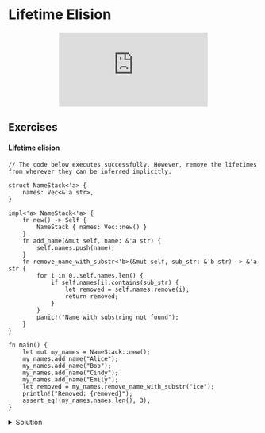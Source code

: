 # Lifetime Elision

<div style="display: flex; justify-content: center;">
    <iframe class="youtube-video" src="https://www.youtube.com/embed/juIINGuZyBc?si=bcFgFaK0egQUHRg7&amp;start=808" title="YouTube video player" frameborder="0" allow="accelerometer; autoplay; clipboard-write; encrypted-media; gyroscope; picture-in-picture; web-share" allowfullscreen></iframe>
</div>

## Exercises

#### Lifetime elision

```rust,editable,compile_fail
// The code below executes successfully. However, remove the lifetimes from wherever they can be inferred implicitly.

struct NameStack<'a> {
    names: Vec<&'a str>,
}

impl<'a> NameStack<'a> {
    fn new() -> Self {
        NameStack { names: Vec::new() }
    }
    fn add_name(&mut self, name: &'a str) {
        self.names.push(name);
    }
    fn remove_name_with_substr<'b>(&mut self, sub_str: &'b str) -> &'a str {
        for i in 0..self.names.len() {
            if self.names[i].contains(sub_str) {
                let removed = self.names.remove(i);
                return removed;
            }
        }
        panic!("Name with substring not found");
    }
}

fn main() {
    let mut my_names = NameStack::new();
    my_names.add_name("Alice");
    my_names.add_name("Bob");
    my_names.add_name("Cindy");
    my_names.add_name("Emily");
    let removed = my_names.remove_name_with_substr("ice");
    println!("Removed: {removed}");
    assert_eq!(my_names.names.len(), 3);
}

```

<details>
  <summary>Solution</summary>
  
  ```rust
struct NameStack<'a> {
    names: Vec<&'a str>,
}

impl<'a> NameStack<'a> {
    fn new() -> Self {
        NameStack { names: Vec::new() }
    }
    fn add_name(&mut self, name: &'a str) {
        self.names.push(name);
    }
    fn remove_name_with_substr(&mut self, sub_str: &str) -> &str {
        for i in 0..self.names.len() {
            if self.names[i].contains(sub_str) {
                let removed = self.names.remove(i);
                return removed;
            }
        }
        panic!("Name with substring not found");
    }
}

fn main() {
    let mut my_names = NameStack::new();
    my_names.add_name("Alice");
    my_names.add_name("Bob");
    my_names.add_name("Cindy");
    my_names.add_name("Emily");
    let removed = my_names.remove_name_with_substr("ice");
    println!("Removed: {removed}");
    assert_eq!(my_names.names.len(), 3);
}
  ```
</details>
